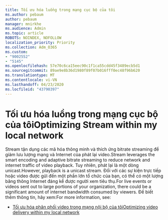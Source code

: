 ```yaml
---
title: Tối ưu hóa luồng trong mạng cục bộ của tôi
ms.author: pebaum
author: pebaum
manager: mnirkhe
ms.audience: Admin
ms.topic: article
ROBOTS: NOINDEX, NOFOLLOW
localization_priority: Priority
ms.collection: Adm_O365
ms.custom:
- "9002552"
- "5145"
ms.openlocfilehash: 57e70c6ca15eec90c1f1ca55cdd45f3489ecb5d1
ms.sourcegitcommit: 89ae9e8b36d1980f89f07b016fff0ec48f96b620
ms.translationtype: MT
ms.contentlocale: vi-VN
ms.lasthandoff: 04/23/2020
ms.locfileid: "43790397"
---
```

# <a name="optimizing-stream-within-my-local-network"></a><span data-ttu-id="0363a-102">Tối ưu hóa luồng trong mạng cục bộ của tôi</span><span class="sxs-lookup"><span data-stu-id="0363a-102">Optimizing Stream within my local network</span></span>

<span data-ttu-id="0363a-103">Stream tận dụng các mã hóa thông minh và thích ứng bitrate streaming để giảm lưu lượng mạng và Internet của phát lại video.</span><span class="sxs-lookup"><span data-stu-id="0363a-103">Stream leverages the smart encoding and adaptive bitrate streaming to reduce network and internet traffic of video playback.</span></span> <span data-ttu-id="0363a-104">Tuy nhiên, phát lại là một dòng unicast.</span><span class="sxs-lookup"><span data-stu-id="0363a-104">However, playback is a unicast stream.</span></span> <span data-ttu-id="0363a-105">Đối với các sự kiện trực tiếp hoặc video được gửi đến một phần lớn tổ chức của bạn, có thể có một lượng băng thông Internet đáng kể được người xem tiêu thụ.</span><span class="sxs-lookup"><span data-stu-id="0363a-105">For live events or videos sent out to large portions of your organization, there could be a significant amount of internet bandwidth consumed by viewers.</span></span> <span data-ttu-id="0363a-106">Để biết thêm thông tin, hãy xem:</span><span class="sxs-lookup"><span data-stu-id="0363a-106">For more information, see:</span></span>

- [<span data-ttu-id="0363a-107">Tối ưu hóa phân phối video trong mạng nội bộ của tôi</span><span class="sxs-lookup"><span data-stu-id="0363a-107">Optimizing video delivery within my local network</span></span>](https://docs.microsoft.com/stream/network-overview#optimizing-video-delivery-within-my-local-network)
